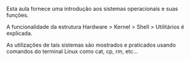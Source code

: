 Esta aula fornece uma introdução aos sistemas operacionais e suas funções. 

A funcionalidade da estrutura Hardware > Kernel > Shell > Utilitários é explicada.

As utilizações de tais sistemas são mostrados e praticados usando comandos do terminal Linux como cat, cp, rm, etc...